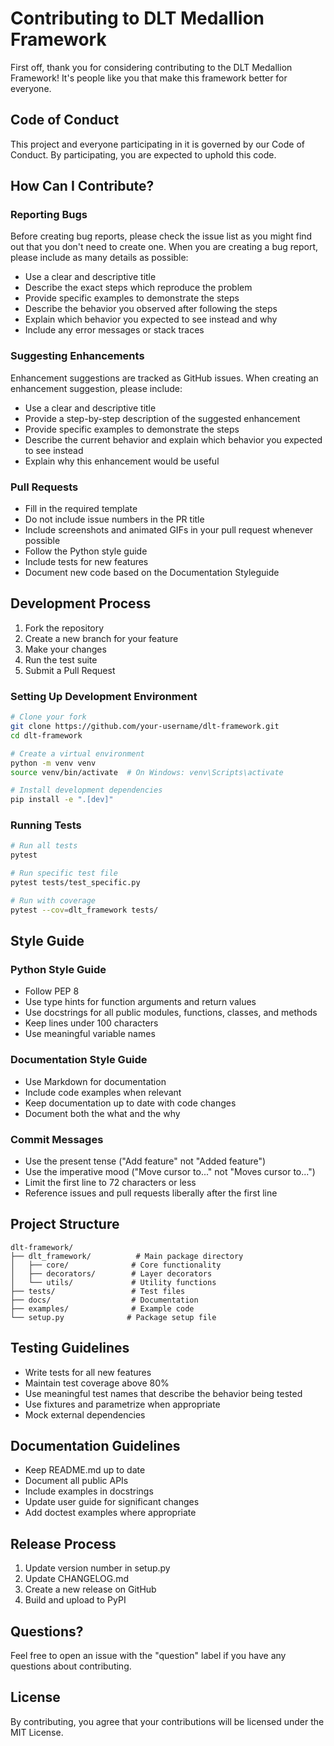 # Contributing to DLT Medallion Framework

First off, thank you for considering contributing to the DLT Medallion Framework! It's people like you that make this framework better for everyone.

## Code of Conduct

This project and everyone participating in it is governed by our Code of Conduct. By participating, you are expected to uphold this code.

## How Can I Contribute?

### Reporting Bugs

Before creating bug reports, please check the issue list as you might find out that you don't need to create one. When you are creating a bug report, please include as many details as possible:

* Use a clear and descriptive title
* Describe the exact steps which reproduce the problem
* Provide specific examples to demonstrate the steps
* Describe the behavior you observed after following the steps
* Explain which behavior you expected to see instead and why
* Include any error messages or stack traces

### Suggesting Enhancements

Enhancement suggestions are tracked as GitHub issues. When creating an enhancement suggestion, please include:

* Use a clear and descriptive title
* Provide a step-by-step description of the suggested enhancement
* Provide specific examples to demonstrate the steps
* Describe the current behavior and explain which behavior you expected to see instead
* Explain why this enhancement would be useful

### Pull Requests

* Fill in the required template
* Do not include issue numbers in the PR title
* Include screenshots and animated GIFs in your pull request whenever possible
* Follow the Python style guide
* Include tests for new features
* Document new code based on the Documentation Styleguide

## Development Process

1. Fork the repository
2. Create a new branch for your feature
3. Make your changes
4. Run the test suite
5. Submit a Pull Request

### Setting Up Development Environment

```bash
# Clone your fork
git clone https://github.com/your-username/dlt-framework.git
cd dlt-framework

# Create a virtual environment
python -m venv venv
source venv/bin/activate  # On Windows: venv\Scripts\activate

# Install development dependencies
pip install -e ".[dev]"
```

### Running Tests

```bash
# Run all tests
pytest

# Run specific test file
pytest tests/test_specific.py

# Run with coverage
pytest --cov=dlt_framework tests/
```

## Style Guide

### Python Style Guide

* Follow PEP 8
* Use type hints for function arguments and return values
* Use docstrings for all public modules, functions, classes, and methods
* Keep lines under 100 characters
* Use meaningful variable names

### Documentation Style Guide

* Use Markdown for documentation
* Include code examples when relevant
* Keep documentation up to date with code changes
* Document both the what and the why

### Commit Messages

* Use the present tense ("Add feature" not "Added feature")
* Use the imperative mood ("Move cursor to..." not "Moves cursor to...")
* Limit the first line to 72 characters or less
* Reference issues and pull requests liberally after the first line

## Project Structure

```
dlt-framework/
├── dlt_framework/          # Main package directory
│   ├── core/              # Core functionality
│   ├── decorators/        # Layer decorators
│   └── utils/             # Utility functions
├── tests/                 # Test files
├── docs/                  # Documentation
├── examples/              # Example code
└── setup.py              # Package setup file
```

## Testing Guidelines

* Write tests for all new features
* Maintain test coverage above 80%
* Use meaningful test names that describe the behavior being tested
* Use fixtures and parametrize when appropriate
* Mock external dependencies

## Documentation Guidelines

* Keep README.md up to date
* Document all public APIs
* Include examples in docstrings
* Update user guide for significant changes
* Add doctest examples where appropriate

## Release Process

1. Update version number in setup.py
2. Update CHANGELOG.md
3. Create a new release on GitHub
4. Build and upload to PyPI

## Questions?

Feel free to open an issue with the "question" label if you have any questions about contributing.

## License

By contributing, you agree that your contributions will be licensed under the MIT License. 